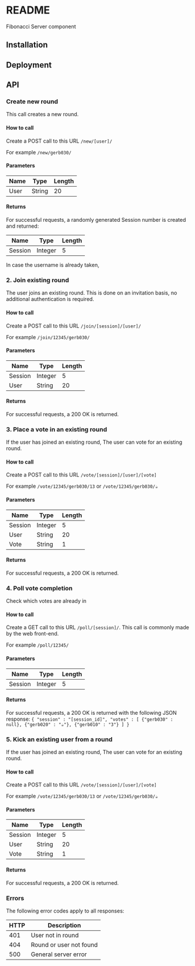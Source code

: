 # README
Fibonacci Server component

## Installation



## Deployment




## API

### Create new round
This call creates a new round.

#### How to call
Create a POST call to this URL `/new/[user]/`

For example `/new/gerb030/`

#### Parameters
| Name       | Type    | Length |
|------------|---------|--------|
| User | String | 20      |

#### Returns
For successful requests, a randomly generated Session number is created and returned:

| Name       | Type    | Length |
|------------|---------|--------|
| Session | Integer | 5      |

In case the username is already taken, 



### 2. Join existing round
The user joins an existing round. This is done on an invitation basis, no additional authentication is required.

#### How to call
Create a POST call to this URL `/join/[session]/[user]/`

For example `/join/12345/gerb030/`

#### Parameters
| Name       | Type    | Length |
|------------|---------|--------|
| Session | Integer | 5      |
| User | String | 20      |

#### Returns
For successful requests, a 200 OK is returned.

### 3. Place a vote in an existing round
If the user has joined an existing round, The user can vote for an existing round.

#### How to call
Create a POST call to this URL `/vote/[session]/[user]/[vote]`

For example `/vote/12345/gerb030/13` or `/vote/12345/gerb030/☕️`

#### Parameters
| Name       | Type    | Length |
|------------|---------|--------|
| Session | Integer | 5      |
| User | String | 20      |
| Vote | String | 1      |

#### Returns
For successful requests, a 200 OK is returned.


### 4. Poll vote completion
Check which votes are already in

#### How to call
Create a GET call to this URL `/poll/[session]/`. This call is commonly made by the web front-end.

For example `/poll/12345/`

#### Parameters
| Name       | Type    | Length |
|------------|---------|--------|
| Session | Integer | 5      |

#### Returns
For successful requests, a 200 OK is returned with the following JSON response:
`
{
	"session" : "[session_id]",
	"votes" : [
		{"gerb030" : null},
		{"gerb020" : "☕️"},
		{"gerb010" : "3"}
	]
}
`



### 5. Kick an existing user from a round
If the user has joined an existing round, The user can vote for an existing round.

#### How to call
Create a POST call to this URL `/vote/[session]/[user]/[vote]`

For example `/vote/12345/gerb030/13` or `/vote/12345/gerb030/☕️`

#### Parameters
| Name       | Type    | Length |
|------------|---------|--------|
| Session | Integer | 5      |
| User | String | 20      |
| Vote | String | 1      |

#### Returns
For successful requests, a 200 OK is returned.


### Errors
The following error codes apply to all responses:

| HTTP       | Description |
|------------|---------|
| 401 | User not in round |
| 404 | Round or user not found |
| 500 | General server error |


